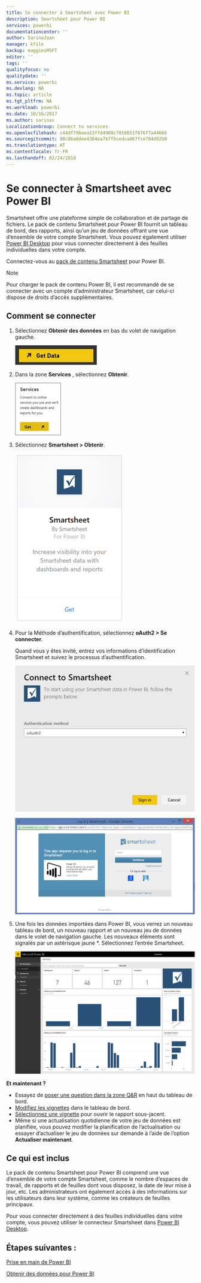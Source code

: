 ```yaml
---
title: Se connecter à Smartsheet avec Power BI
description: Smartsheet pour Power BI
services: powerbi
documentationcenter: ''
author: SarinaJoan
manager: kfile
backup: maggiesMSFT
editor: ''
tags: ''
qualityfocus: no
qualitydate: ''
ms.service: powerbi
ms.devlang: NA
ms.topic: article
ms.tgt_pltfrm: NA
ms.workload: powerbi
ms.date: 10/16/2017
ms.author: sarinas
LocalizationGroup: Connect to services
ms.openlocfilehash: c44df79beea53ffd4900c7016651f876f7a44666
ms.sourcegitcommit: 88c8ba8dee4384ea7bff5cedcad67fce784d92b0
ms.translationtype: HT
ms.contentlocale: fr-FR
ms.lasthandoff: 02/24/2018
---
```

# <a name="connect-to-smartsheet-with-power-bi"></a>Se connecter à Smartsheet avec Power BI
Smartsheet offre une plateforme simple de collaboration et de partage de fichiers. Le pack de contenu Smartsheet pour Power BI fournit un tableau de bord, des rapports, ainsi qu’un jeu de données offrant une vue d’ensemble de votre compte Smartsheet. Vous pouvez également utiliser [Power BI Desktop](desktop-connect-to-data.md) pour vous connecter directement à des feuilles individuelles dans votre compte. 

Connectez-vous au [pack de contenu Smartsheet](https://app.powerbi.com/groups/me/getdata/services/smartsheet) pour Power BI.

>[!NOTE]
>Pour charger le pack de contenu Power BI, il est recommandé de se connecter avec un compte d’administrateur Smartsheet, car celui-ci dispose de droits d’accès supplémentaires.

## <a name="how-to-connect"></a>Comment se connecter
1. Sélectionnez **Obtenir des données** en bas du volet de navigation gauche.
   
   ![](media/service-connect-to-smartsheet/pbi_getdata.png)
2. Dans la zone **Services** , sélectionnez **Obtenir**.
   
   ![](media/service-connect-to-smartsheet/pbi_getservices.png) 
3. Sélectionnez **Smartsheet \> Obtenir**.
   
   ![](media/service-connect-to-smartsheet/smartsheet.png)
4. Pour la Méthode d’authentification, sélectionnez **oAuth2 \> Se connecter**.
   
   Quand vous y êtes invité, entrez vos informations d’identification Smartsheet et suivez le processus d’authentification.
   
   ![](media/service-connect-to-smartsheet/creds.png)
   
   ![](media/service-connect-to-smartsheet/creds2.png)
5. Une fois les données importées dans Power BI, vous verrez un nouveau tableau de bord, un nouveau rapport et un nouveau jeu de données dans le volet de navigation gauche. Les nouveaux éléments sont signalés par un astérisque jaune \*. Sélectionnez l’entrée Smartsheet.
   
   ![](media/service-connect-to-smartsheet/dashboard.png)

**Et maintenant ?**

* Essayez de [poser une question dans la zone Q&R](power-bi-q-and-a.md) en haut du tableau de bord.
* [Modifiez les vignettes](service-dashboard-edit-tile.md) dans le tableau de bord.
* [Sélectionnez une vignette](service-dashboard-tiles.md) pour ouvrir le rapport sous-jacent.
* Même si une actualisation quotidienne de votre jeu de données est planifiée, vous pouvez modifier la planification de l’actualisation ou essayer d’actualiser le jeu de données sur demande à l’aide de l’option **Actualiser maintenant**.

## <a name="whats-included"></a>Ce qui est inclus
Le pack de contenu Smartsheet pour Power BI comprend une vue d’ensemble de votre compte Smartsheet, comme le nombre d’espaces de travail, de rapports et de feuilles dont vous disposez, la date de leur mise à jour, etc. Les administrateurs ont également accès à des informations sur les utilisateurs dans leur système, comme les créateurs de feuilles principaux.  

Pour vous connecter directement à des feuilles individuelles dans votre compte, vous pouvez utiliser le connecteur Smartsheet dans [Power BI Desktop](desktop-connect-to-data.md).  

## <a name="next-steps"></a>Étapes suivantes :

[Prise en main de Power BI](service-get-started.md)

[Obtenir des données pour Power BI](service-get-data.md)